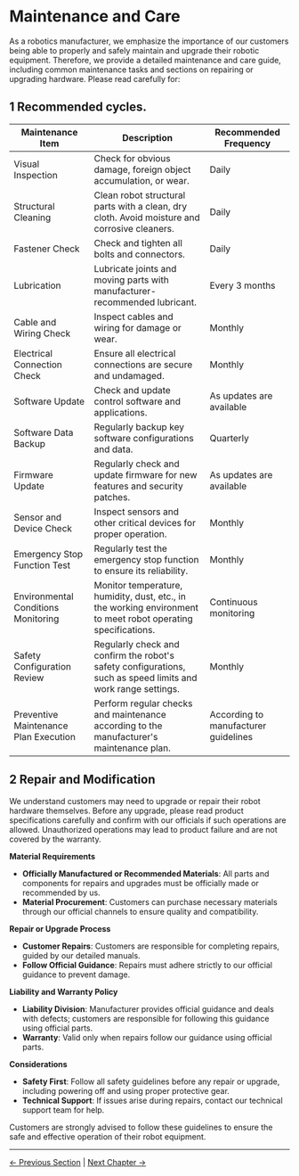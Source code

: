# Maintenance and Care

As a robotics manufacturer, we emphasize the importance of our customers being able to properly and safely maintain and upgrade their robotic equipment. Therefore, we provide a detailed maintenance and care guide, including common maintenance tasks and sections on repairing or upgrading hardware. Please read carefully for:

## 1 Recommended cycles.

| Maintenance Item       | Description                                                      | Recommended Frequency |
|------------------------|------------------------------------------------------------------|-----------------------|
| Visual Inspection      | Check for obvious damage, foreign object accumulation, or wear.  | Daily                 |
| Structural Cleaning    | Clean robot structural parts with a clean, dry cloth. Avoid moisture and corrosive cleaners. | Daily                 |
| Fastener Check         | Check and tighten all bolts and connectors.                      | Daily                 |
| Lubrication            | Lubricate joints and moving parts with manufacturer-recommended lubricant. | Every 3 months        |
| Cable and Wiring Check | Inspect cables and wiring for damage or wear.                    | Monthly               |
| Electrical Connection Check | Ensure all electrical connections are secure and undamaged.     | Monthly               |
| Software Update        | Check and update control software and applications.              | As updates are available |
| Software Data Backup   | Regularly backup key software configurations and data.           | Quarterly             |
| Firmware Update        | Regularly check and update firmware for new features and security patches. | As updates are available |
| Sensor and Device Check | Inspect sensors and other critical devices for proper operation. | Monthly               |
| Emergency Stop Function Test | Regularly test the emergency stop function to ensure its reliability. | Monthly               |
| Environmental Conditions Monitoring | Monitor temperature, humidity, dust, etc., in the working environment to meet robot operating specifications. | Continuous monitoring |
| Safety Configuration Review | Regularly check and confirm the robot's safety configurations, such as speed limits and work range settings. | Monthly               |
| Preventive Maintenance Plan Execution | Perform regular checks and maintenance according to the manufacturer's maintenance plan. | According to manufacturer guidelines |

## 2 Repair and Modification

We understand customers may need to upgrade or repair their robot hardware themselves. Before any upgrade, please read product specifications carefully and confirm with our officials if such operations are allowed. Unauthorized operations may lead to product failure and are not covered by the warranty.

**Material Requirements**
- **Officially Manufactured or Recommended Materials**: All parts and components for repairs and upgrades must be officially made or recommended by us.
- **Material Procurement**: Customers can purchase necessary materials through our official channels to ensure quality and compatibility.

**Repair or Upgrade Process**
- **Customer Repairs**: Customers are responsible for completing repairs, guided by our detailed manuals.
- **Follow Official Guidance**: Repairs must adhere strictly to our official guidance to prevent damage.

**Liability and Warranty Policy**
- **Liability Division**: Manufacturer provides official guidance and deals with defects; customers are responsible for following this guidance using official parts.
- **Warranty**: Valid only when repairs follow our guidance using official parts.

**Considerations**
- **Safety First**: Follow all safety guidelines before any repair or upgrade, including powering off and using proper protective gear.
- **Technical Support**: If issues arise during repairs, contact our technical support team for help.

Customers are strongly advised to follow these guidelines to ensure the safe and effective operation of their robot equipment.

----
[← Previous Section](3.2-TransportandStorage.md#) | [Next Chapter →](3.4-FAQsandSolutions.md)